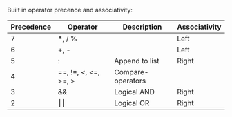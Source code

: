 Built in operator precence and associativity:

| Precedence | Operator | Description | Associativity | 
|------------|----------|-------------|---------------|
7 |	*, / % |  | Left | 
6 |	+, - | | Left | 
5 |	: | 	Append to list | Right | 
4 |	==, !=, <, <=, >=, > | 	Compare-operators | 
3 |	&& | 	Logical AND | 	Right | 
2 | ⎮⎮ | 	Logical OR | 	Right | 
